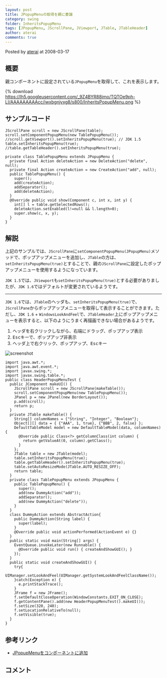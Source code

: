 ```yaml
---
layout: post
title: JPopupMenuの取得を親に委譲
category: swing
folder: InheritsPopupMenu
tags: [JPopupMenu, JScrollPane, JViewport, JTable, JTableHeader]
author: aterai
comments: true
---
```


Posted by [aterai](http://terai.xrea.jp/aterai.html) at 2008-03-17

## 概要
親コンポーネントに設定されている`JPopupMenu`を取得して、これを表示します。

{% download https://lh5.googleusercontent.com/_9Z4BYR88imo/TQTOe9ph-LI/AAAAAAAAAcc/iwxbgnjvxg8/s800/InheritsPopupMenu.png %}

## サンプルコード
<pre class="prettyprint"><code>JScrollPane scroll = new JScrollPane(table);
scroll.setComponentPopupMenu(new TablePopupMenu());
//scroll.getViewport().setInheritsPopupMenu(true); // JDK 1.5
table.setInheritsPopupMenu(true);
//table.getTableHeader().setInheritsPopupMenu(true);
</code></pre>
<pre class="prettyprint"><code>private class TablePopupMenu extends JPopupMenu {
  private final Action deleteAction = new DeleteAction("delete", null);
  private final Action createAction = new CreateAction("add", null);
  public TablePopupMenu() {
    super();
    add(createAction);
    addSeparator();
    add(deleteAction);
  }
  @Override public void show(Component c, int x, int y) {
    int[] l = table.getSelectedRows();
    deleteAction.setEnabled(l!=null &amp;&amp; l.length&gt;0);
    super.show(c, x, y);
  }
}
</code></pre>

## 解説
上記のサンプルでは、`JScrollPane`に`setComponentPopupMenu(JPopupMenu)`メソッドで、ポップアップメニューを追加し、`JTable`の方は、`setInheritsPopupMenu(true)`とすることで、親の`JScrollPane`に設定したポップアップメニューを使用するようになっています。

`JDK 1.5`では、`JViewport`も`setInheritsPopupMenu(true)`とする必要がありましたが、`JDK 1.6`ではデフォルトが変更されているようです。

- - - -
`JDK 1.6`では、`JTable`のヘッダも、`setInheritsPopupMenu(true)`で、`JScrollPane`からポップアップメニューを取得して表示することができます。ただし、`JDK 1.6` + `WindowsLookAndFeel`で、`JTableHeader`上にポップアップメニューを表示すると、以下のようにうまく再描画できない場合があるようです。

1. ヘッダを右クリックしながら、右端にドラッグ、ポップアップ表示
1. <kbd>Esc</kbd>キーで、ポップアップ非表示
1. ヘッダ上で右クリック、ポップアップ、<kbd>Esc</kbd>キー

![screenshot](https://lh3.googleusercontent.com/_9Z4BYR88imo/TQTOhYdteZI/AAAAAAAAAcg/CzWZOSF9pVw/s800/InheritsPopupMenu1.png)

<pre class="prettyprint"><code>import java.awt.*;
import java.awt.event.*;
import javax.swing.*;
import javax.swing.table.*;
public class HeaderPopupMenuTest {
  public JComponent makeUI() {
    JScrollPane scroll = new JScrollPane(makeTable());
    scroll.setComponentPopupMenu(new TablePopupMenu());
    JPanel p = new JPanel(new BorderLayout());
    p.add(scroll);
    return p;
  }
  private JTable makeTable() {
    String[] columnNames = {"String", "Integer", "Boolean"};
    Object[][] data = { {"AAA", 1, true}, {"BBB", 2, false} };
    DefaultTableModel model = new DefaultTableModel(data, columnNames) {
      @Override public Class&lt;?&gt; getColumnClass(int column) {
        return getValueAt(0, column).getClass();
      }
    };
    JTable table = new JTable(model);
    table.setInheritsPopupMenu(true);
    table.getTableHeader().setInheritsPopupMenu(true);
    table.setAutoResizeMode(JTable.AUTO_RESIZE_OFF);
    return table;
  }
  private class TablePopupMenu extends JPopupMenu {
    public TablePopupMenu() {
      super();
      add(new DummyAction("add"));
      addSeparator();
      add(new DummyAction("delete"));
    }
  }
  class DummyAction extends AbstractAction{
    public DummyAction(String label) {
      super(label);
    }
    @Override public void actionPerformed(ActionEvent e) {}
  }
  public static void main(String[] args) {
    EventQueue.invokeLater(new Runnable() {
      @Override public void run() { createAndShowGUI(); }
    });
  }
  public static void createAndShowGUI() {
    try{
      UIManager.setLookAndFeel(UIManager.getSystemLookAndFeelClassName());
    }catch(Exception e) {
      e.printStackTrace();
    }
    JFrame f = new JFrame();
    f.setDefaultCloseOperation(WindowConstants.EXIT_ON_CLOSE);
    f.getContentPane().add(new HeaderPopupMenuTest().makeUI());
    f.setSize(320, 240);
    f.setLocationRelativeTo(null);
    f.setVisible(true);
  }
}
</code></pre>

## 参考リンク
- [JPopupMenuをコンポーネントに追加](http://terai.xrea.jp/Swing/ComponentPopupMenu.html)

<!-- dummy comment line for breaking list -->

## コメント

